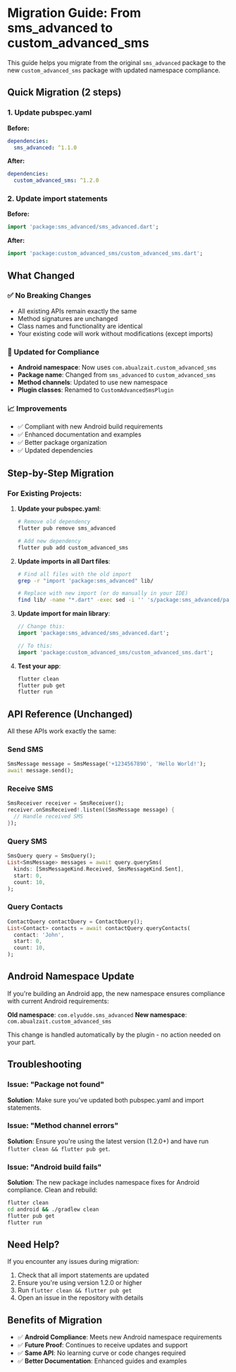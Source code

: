 # Migration Guide: From sms_advanced to custom_advanced_sms

This guide helps you migrate from the original `sms_advanced` package to the new `custom_advanced_sms` package with updated namespace compliance.

## Quick Migration (2 steps)

### 1. Update pubspec.yaml

**Before:**
```yaml
dependencies:
  sms_advanced: ^1.1.0
```

**After:**
```yaml
dependencies:
  custom_advanced_sms: ^1.2.0
```

### 2. Update import statements

**Before:**
```dart
import 'package:sms_advanced/sms_advanced.dart';
```

**After:**
```dart
import 'package:custom_advanced_sms/custom_advanced_sms.dart';
```

## What Changed

### ✅ No Breaking Changes
- All existing APIs remain exactly the same
- Method signatures are unchanged
- Class names and functionality are identical
- Your existing code will work without modifications (except imports)

### 🔄 Updated for Compliance
- **Android namespace**: Now uses `com.abualzait.custom_advanced_sms`
- **Package name**: Changed from `sms_advanced` to `custom_advanced_sms`
- **Method channels**: Updated to use new namespace
- **Plugin classes**: Renamed to `CustomAdvancedSmsPlugin`

### 📈 Improvements
- ✅ Compliant with new Android build requirements
- ✅ Enhanced documentation and examples
- ✅ Better package organization
- ✅ Updated dependencies

## Step-by-Step Migration

### For Existing Projects:

1. **Update your pubspec.yaml**:
   ```bash
   # Remove old dependency
   flutter pub remove sms_advanced
   
   # Add new dependency
   flutter pub add custom_advanced_sms
   ```

2. **Update imports in all Dart files**:
   ```bash
   # Find all files with the old import
   grep -r "import 'package:sms_advanced" lib/
   
   # Replace with new import (or do manually in your IDE)
   find lib/ -name "*.dart" -exec sed -i '' 's/package:sms_advanced/package:custom_advanced_sms/g' {} \;
   ```

3. **Update import for main library**:
   ```dart
   // Change this:
   import 'package:sms_advanced/sms_advanced.dart';
   
   // To this:
   import 'package:custom_advanced_sms/custom_advanced_sms.dart';
   ```

4. **Test your app**:
   ```bash
   flutter clean
   flutter pub get
   flutter run
   ```

## API Reference (Unchanged)

All these APIs work exactly the same:

### Send SMS
```dart
SmsMessage message = SmsMessage('+1234567890', 'Hello World!');
await message.send();
```

### Receive SMS
```dart
SmsReceiver receiver = SmsReceiver();
receiver.onSmsReceived!.listen((SmsMessage message) {
  // Handle received SMS
});
```

### Query SMS
```dart
SmsQuery query = SmsQuery();
List<SmsMessage> messages = await query.querySms(
  kinds: [SmsMessageKind.Received, SmsMessageKind.Sent],
  start: 0,
  count: 10,
);
```

### Query Contacts
```dart
ContactQuery contactQuery = ContactQuery();
List<Contact> contacts = await contactQuery.queryContacts(
  contact: 'John',
  start: 0,
  count: 10,
);
```

## Android Namespace Update

If you're building an Android app, the new namespace ensures compliance with current Android requirements:

**Old namespace**: `com.elyudde.sms_advanced`
**New namespace**: `com.abualzait.custom_advanced_sms`

This change is handled automatically by the plugin - no action needed on your part.

## Troubleshooting

### Issue: "Package not found"
**Solution**: Make sure you've updated both pubspec.yaml and import statements.

### Issue: "Method channel errors"
**Solution**: Ensure you're using the latest version (1.2.0+) and have run `flutter clean && flutter pub get`.

### Issue: "Android build fails"
**Solution**: The new package includes namespace fixes for Android compliance. Clean and rebuild:
```bash
flutter clean
cd android && ./gradlew clean
flutter pub get
flutter run
```

## Need Help?

If you encounter any issues during migration:
1. Check that all import statements are updated
2. Ensure you're using version 1.2.0 or higher
3. Run `flutter clean && flutter pub get`
4. Open an issue in the repository with details

## Benefits of Migration

- ✅ **Android Compliance**: Meets new Android namespace requirements
- ✅ **Future Proof**: Continues to receive updates and support
- ✅ **Same API**: No learning curve or code changes required
- ✅ **Better Documentation**: Enhanced guides and examples

